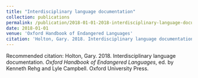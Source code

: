 ```yaml
---
title: "Interdisciplinary language documentation"
collection: publications
permalink: /publication/2018-01-01-2018-interdisciplinary-language-documentation
date: 2018-01-01
venue: 'Oxford Handbook of Endangered Languages'
citation: 'Holton, Gary. 2018. Interdisciplinary language documentation. <i>Oxford Handbook of Endangered Languages</i>, ed. by Kenneth Rehg and Lyle Campbell. Oxford University Press. '
---
```

Recommended citation: Holton, Gary. 2018. Interdisciplinary language documentation. <i>Oxford Handbook of Endangered Languages</i>, ed. by Kenneth Rehg and Lyle Campbell. Oxford University Press. 